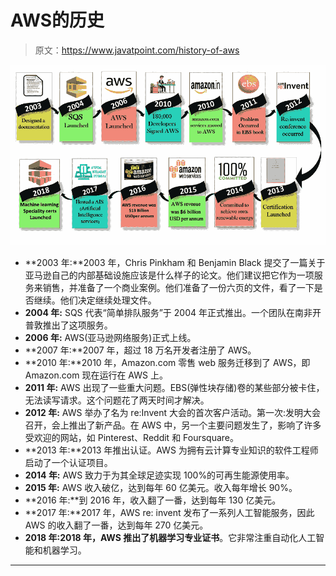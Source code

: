 # AWS的历史

> 原文：<https://www.javatpoint.com/history-of-aws>

![History of AWS](img/fec5c1841e2d4303abe17fe3274e1e2f.png)

*   **2003 年:**2003 年，Chris Pinkham 和 Benjamin Black 提交了一篇关于亚马逊自己的内部基础设施应该是什么样子的论文。他们建议把它作为一项服务来销售，并准备了一个商业案例。他们准备了一份六页的文件，看了一下是否继续。他们决定继续处理文件。
*   **2004 年:** SQS 代表“简单排队服务”于 2004 年正式推出。一个团队在南非开普敦推出了这项服务。
*   **2006 年:** AWS(亚马逊网络服务)正式上线。
*   **2007 年:**2007 年，超过 18 万名开发者注册了 AWS。
*   **2010 年:**2010 年，Amazon.com 零售 web 服务迁移到了 AWS，即 Amazon.com 现在运行在 AWS 上。
*   **2011 年:** AWS 出现了一些重大问题。EBS(弹性块存储)卷的某些部分被卡住，无法读写请求。这个问题花了两天时间才解决。
*   **2012 年:** AWS 举办了名为 re:Invent 大会的首次客户活动。第一次:发明大会召开，会上推出了新产品。在 AWS 中，另一个主要问题发生了，影响了许多受欢迎的网站，如 Pinterest、Reddit 和 Foursquare。
*   **2013 年:**2013 年推出认证。AWS 为拥有云计算专业知识的软件工程师启动了一个认证项目。
*   **2014 年:** AWS 致力于为其全球足迹实现 100%的可再生能源使用率。
*   **2015 年:** AWS 收入破亿，达到每年 60 亿美元。收入每年增长 90%。
*   **2016 年:**到 2016 年，收入翻了一番，达到每年 130 亿美元。
*   **2017 年:**2017 年，AWS re: invent 发布了一系列人工智能服务，因此 AWS 的收入翻了一番，达到每年 270 亿美元。
*   **2018 年:**2018 年，AWS 推出了**机器学习专业证书**。它非常注重自动化人工智能和机器学习。

* * *